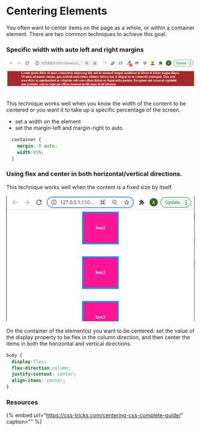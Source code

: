 # Centering Elements

You often want to center items on the page as a whole, or within a container element. There are two common techniques to achieve this goal.

### Specific width with auto left and right margins

![](../../.gitbook/assets/image%20%2847%29.png)

This technique works well when you know the width of the content to be centered or you want it to take up a specific percentage of the screen.

* set a width on the element
* set the margin-left and margin-right to auto

```css
  container {
    margin: 0 auto;
    width:85%;
  }
```

### Using flex and center in both horizontal/vertical directions.

This technique works well when the content is a fixed size by itself.

![](../../.gitbook/assets/image%20%28257%29.png)

On the container of the element\(s\) you want to be centered: set the value of the display property to be flex in the column direction, and then center the items in both the horizontal and vertical directions.

```css
body {
  display:flex;
  flex-direction:column;
  justify-content: center;
  align-items: center;
}
```

### Resources

{% embed url="https://css-tricks.com/centering-css-complete-guide/" caption="" %}

